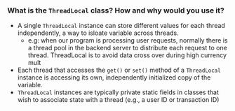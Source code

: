 ### What is the `ThreadLocal` class? How and why would you use it?
- A single `ThreadLocal` instance can store different values for each thread independently, a way to isloate variable across threads.
	- e.g: when our program is processing user requests, normally there is a thread pool in the backend server to distribute each request to one thread. ThreadLocal is to avoid data cross over during high currency mult
- Each thread that accesses the `get()` or `set()` method of a `ThreadLocal` instance is accessing its own, independently initialized copy of the variable.
- `ThreadLocal` instances are typically private static fields in classes that wish to associate state with a thread (e.g., a user ID or transaction ID)
<!--stackedit_data:
eyJoaXN0b3J5IjpbLTgxMjMxNDE1NSwxOTMwNTI1MzY5XX0=
-->